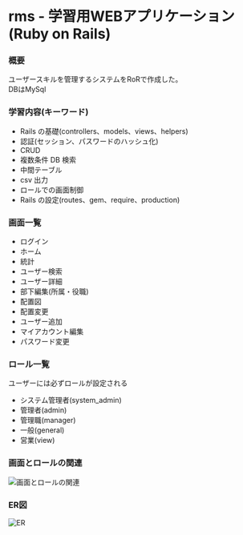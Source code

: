 # rms - 学習用WEBアプリケーション(Ruby on Rails)
  
### 概要
ユーザースキルを管理するシステムをRoRで作成した。   
DBはMySql  

### 学習内容(キーワード)
- Rails の基礎(controllers、models、views、helpers)
- 認証(セッション、パスワードのハッシュ化)
- CRUD
- 複数条件 DB 検索
- 中間テーブル
- csv 出力
- ロールでの画面制御
- Rails の設定(routes、gem、require、production)  

### 画面一覧
- ログイン
- ホーム
- 統計
- ユーザー検索
- ユーザー詳細
- 部下編集(所属・役職)
- 配置図
- 配置変更
- ユーザー追加
- マイアカウント編集
- パスワード変更

### ロール一覧
ユーザーには必ずロールが設定される
- システム管理者(system_admin)
- 管理者(admin)
- 管理職(manager)
- 一般(general)
- 営業(view)

### 画面とロールの関連
![画面とロールの関連](https://user-images.githubusercontent.com/62499574/182859700-d3b0a4dd-661e-4dd8-903b-63ff5e790b3b.png)

### ER図
![ER](https://user-images.githubusercontent.com/62499574/182854209-40750ed5-4af0-4a40-88da-d93b804c60f6.png)

